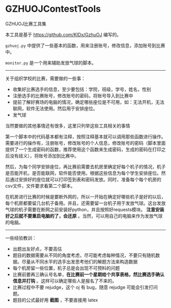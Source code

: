 # GZHUOJContestTools
GZHUOJ比赛工具集

本工具是基于 https://github.com/KIDx/GzhuOJ 编写的。

`gzhuoj.py` 中提供了一些基本的函数，用来注册账号，修改信息，添加账号到比赛中。

`monitor.py` 是一个用来辅助发放气球的脚本。

---

关于组织学校的比赛，需要做的一些事：

- 收集好比赛选手的信息，至少要包括：学院，班级，学号，姓名，性别
- 注册选手的比赛账号，修改账号的密码，将账号导入到比赛中
- 提前了解好赛场的电脑的情况，确定哪些座位是不可用，如：无法开机，无法联网，软件无法使用。然后用于安排座位。
- 发气球

当然要做的其他事情还有很多，这里只列举这些工具相关的事情

第一个脚本中的代码基本都有注释，按照注释基本就可以调用那些函数进行操作。需要进行的操作有，注册账号，修改账号的个人信息，修改账号的密码（脚本里面提供了一个生成密码的函数，推荐使用这个函数来生成密码，生成的密码在打印之后没有歧义），将账号添加到比赛中。

然后，为每个同学安排座位，再比赛前需要去机房里确定好每个机子的情况，机子是否能开机，是否能联网，软件能否使用。根据这些信息为每个学生安排座位。然后通过安排好的座位就可以打印签到表和密码发放。同时，准备每个每个机房的csv文件，文件要求看第二个脚本。

在机房进行比赛的时候是要断外网的，所以一开始在确定好哪些机子是好的以后，每个机房都要留几台机子备用。并且，还需要留一台机子用于发放气球。这台发放气球的机子需要在断网之前安装好python，并且按照好requests模块。 **注意安装好之后就不要重启电脑的了，会还原** 。当然，可以用自己的电脑来作为发放气球的电脑。

---

一些经验教训：
- 出题出友好点，不要高估
- 题目的数据需要从不同的角度考虑，尽可能考虑每种情况，不要只有随机数据。尽量从不同水平的选手出发思考他们的解题方法来构造数据
- 每个机房留一些位置，机子总是会出现不可预料的问题
- 比赛前要再三确认号名单，**在比赛前一个星期给个共享表格，然比赛选手确认信息并打钩** 。这样可以确定哪些人是报名了不来的。
- 比赛过程中不要 rejudge，这个 oj 有 bug，随意 rejudge 可能会引发打问题。
- 题目的公式最好用 **截图** ，不要直接用 latex
